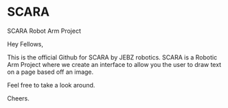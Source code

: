# SCARA
SCARA Robot Arm Project

Hey Fellows,

This is the official Github for SCARA by JEBZ robotics. 
SCARA is a Robotic Arm Project where we create an interface to allow you the user to draw text on a page based off an image.

Feel free to take a look around.

Cheers.
